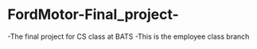 # FordMotor-Final_project-
-The final project for CS class at BATS
-This is the employee class branch
